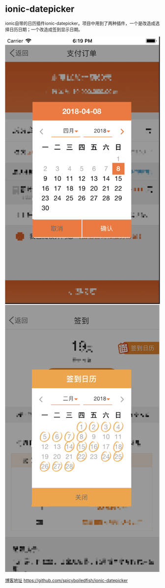 # ionic-datepicker
ionic自带的日历插件ionic-datepicker。项目中用到了两种插件，一个是改造成选择日历日期；一个改造成签到显示日期。

![选择日期的日历](/calendar/images/selectTime.png)
![签到显示的日历](/calendar/images/signUp.png)

[博客地址](http://blog.csdn.net/spicyboiledfish/article/details/78801095)
https://github.com/spicyboiledfish/ionic-datepicker

